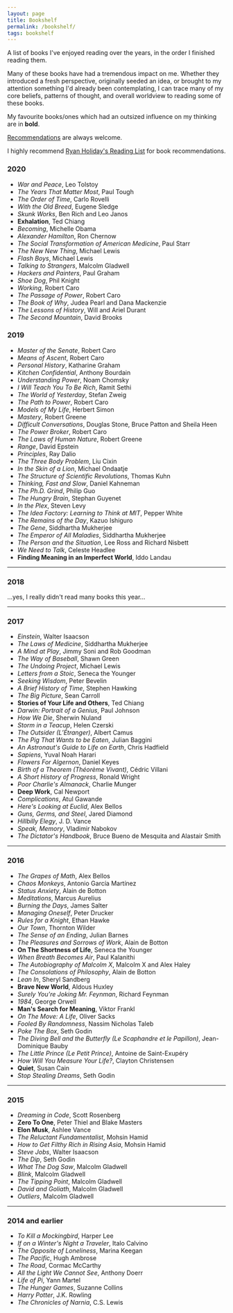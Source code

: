 ```yaml
---
layout: page
title: Bookshelf
permalink: /bookshelf/
tags: bookshelf
---
```


A list of books I've enjoyed reading over the years, in the order I finished reading them.

Many of these books have had a tremendous impact on me. Whether they introduced a fresh perspective,
originally seeded an idea, or brought to my attention something I'd already been contemplating, I can trace
many of my core beliefs, patterns of thought, and overall worldview to reading some of these books.

My favourite books/ones which had an outsized influence on my thinking are in **bold**.

<a href="mailto:{{ site.email }}" target="_blank">Recommendations</a> are always welcome.

I highly recommend <a href="https://ryanholiday.net/reading-newsletter/" target="_blank">Ryan Holiday's Reading List</a> for book recommendations.

### 2020
- *War and Peace*, Leo Tolstoy
- *The Years That Matter Most*, Paul Tough
- *The Order of Time*, Carlo Rovelli
- *With the Old Breed*, Eugene Sledge
- *Skunk Works*, Ben Rich and Leo Janos
- **Exhalation**, Ted Chiang
- *Becoming*, Michelle Obama
- *Alexander Hamilton*, Ron Chernow
- *The Social Transformation of American Medicine*, Paul Starr
- *The New New Thing*, Michael Lewis
- *Flash Boys*, Michael Lewis
- *Talking to Strangers*, Malcolm Gladwell
- *Hackers and Painters*, Paul Graham
- *Shoe Dog*, Phil Knight
- *Working*, Robert Caro
- *The Passage of Power*, Robert Caro
- *The Book of Why*, Judea Pearl and Dana Mackenzie
- *The Lessons of History*, Will and Ariel Durant
- *The Second Mountain*, David Brooks

### 2019

- *Master of the Senate*, Robert Caro
- *Means of Ascent*, Robert Caro
- *Personal History*, Katharine Graham
- *Kitchen Confidential*, Anthony Bourdain
- *Understanding Power*, Noam Chomsky
- *I Will Teach You To Be Rich*, Ramit Sethi
- *The World of Yesterday*, Stefan Zweig
- *The Path to Power*, Robert Caro
- *Models of My Life*, Herbert Simon
- *Mastery*, Robert Greene
- *Difficult Conversations*, Douglas Stone, Bruce Patton and Sheila Heen
- *The Power Broker*, Robert Caro
- *The Laws of Human Nature*, Robert Greene
- *Range*, David Epstein
- *Principles*, Ray Dalio
- *The Three Body Problem*, Liu Cixin
- *In the Skin of a Lion*, Michael Ondaatje
- *The Structure of Scientific Revolutions*, Thomas Kuhn
- *Thinking, Fast and Slow*, Daniel Kahneman
- *The Ph.D. Grind*, Philip Guo
- *The Hungry Brain*, Stephan Guyenet
- *In the Plex*, Steven Levy
- *The Idea Factory: Learning to Think at MIT*, Pepper White
- *The Remains of the Day*, Kazuo Ishiguro
- *The Gene*, Siddhartha Mukherjee
- *The Emperor of All Maladies*, Siddhartha Mukherjee
- *The Person and the Situation*, Lee Ross and Richard Nisbett
- *We Need to Talk*, Celeste Headlee
- **Finding Meaning in an Imperfect World**, Iddo Landau

<hr />

### 2018

...yes, I really didn't read many books this year...

<hr />

### 2017

- *Einstein*, Walter Isaacson
- *The Laws of Medicine*, Siddhartha Mukherjee
- *A Mind at Play*, Jimmy Soni and Rob Goodman
- *The Way of Baseball*, Shawn Green
- *The Undoing Project*, Michael Lewis
- *Letters from a Stoic*, Seneca the Younger
- *Seeking Wisdom*, Peter Bevelin
- *A Brief History of Time*, Stephen Hawking
- *The Big Picture*, Sean Carroll
- **Stories of Your Life and Others**, Ted Chiang
- *Darwin: Portrait of a Genius*, Paul Johnson
- *How We Die*, Sherwin Nuland
- *Storm in a Teacup*, Helen Czerski
- *The Outsider (L’Étranger)*, Albert Camus
- *The Pig That Wants to be Eaten*, Julian Baggini
- *An Astronaut's Guide to Life on Earth*, Chris Hadfield
- *Sapiens*, Yuval Noah Harari
- *Flowers For Algernon*, Daniel Keyes
- *Birth of a Theorem (Théorème Vivant)*, Cédric Villani
- *A Short History of Progress*, Ronald Wright
- *Poor Charlie's Almanack*, Charlie Munger
- **Deep Work**, Cal Newport
- *Complications*, Atul Gawande
- *Here's Looking at Euclid*, Alex Bellos
- *Guns, Germs, and Steel*, Jared Diamond
- *Hillbilly Elegy*, J. D. Vance
- *Speak, Memory*, Vladimir Nabokov
- *The Dictator's Handbook*, Bruce Bueno de Mesquita and Alastair Smith

<hr />

### 2016

- *The Grapes of Math*, Alex Bellos
- *Chaos Monkeys*, Antonio García Martínez
- *Status Anxiety*, Alain de Botton
- *Meditations*, Marcus Aurelius
- *Burning the Days*, James Salter
- *Managing Oneself*, Peter Drucker
- *Rules for a Knight*, Ethan Hawke
- *Our Town*, Thornton Wilder
- *The Sense of an Ending*, Julian Barnes
- *The Pleasures and Sorrows of Work*, Alain de Botton
- **On The Shortness of Life**, Seneca the Younger
- *When Breath Becomes Air*, Paul Kalanithi
- *The Autobiography of Malcolm X*, Malcolm X and Alex Haley
- *The Consolations of Philosophy*, Alain de Botton
- *Lean In*, Sheryl Sandberg
- **Brave New World**, Aldous Huxley
- *Surely You're Joking Mr. Feynman*, Richard Feynman
- *1984*, George Orwell
- **Man's Search for Meaning**, Viktor Frankl
- *On The Move: A Life*, Oliver Sacks
- *Fooled By Randomness*, Nassim Nicholas Taleb
- *Poke The Box*, Seth Godin
- *The Diving Bell and the Butterfly (Le Scaphandre et le Papillon)*, Jean-Dominique Bauby
- *The Little Prince (Le Petit Prince)*, Antoine de Saint-Exupéry
- *How Will You Measure Your Life?*, Clayton Christensen
- **Quiet**, Susan Cain
- *Stop Stealing Dreams*, Seth Godin

<hr />

### 2015

- *Dreaming in Code*, Scott Rosenberg
- **Zero To One**, Peter Thiel and Blake Masters
- **Elon Musk**, Ashlee Vance
- *The Reluctant Fundamentalist*, Mohsin Hamid
- *How to Get Filthy Rich in Rising Asia*, Mohsin Hamid
- *Steve Jobs*, Walter Isaacson
- *The Dip*, Seth Godin
- *What The Dog Saw*, Malcolm Gladwell
- *Blink*, Malcolm Gladwell
- *The Tipping Point*, Malcolm Gladwell
- *David and Goliath*, Malcolm Gladwell
- *Outliers*, Malcolm Gladwell

<hr />

### 2014 and earlier

- *To Kill a Mockingbird*, Harper Lee
- *If on a Winter's Night a Traveler*, Italo Calvino
- *The Opposite of Loneliness*, Marina Keegan
- *The Pacific*, Hugh Ambrose
- *The Road*, Cormac McCarthy
- *All the Light We Cannot See*, Anthony Doerr
- *Life of Pi*, Yann Martel
- *The Hunger Games*, Suzanne Collins
- *Harry Potter*, J.K. Rowling
- *The Chronicles of Narnia*, C.S. Lewis
